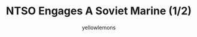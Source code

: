 ---
media: "images/rounds/round_4_2/ntso_engages_a_soviet_1.png"
media_type: image
type: art
title: NTSO Engages A Soviet Marine (1/2)
author: [yellowlemons]
desc: Nanotrasens gets reinforcements.
---